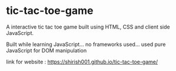 # tic-tac-toe-game
A interactive tic tac toe game built using HTML, CSS and client side JavaScript.

Built while learning JavaScript... no frameworks used... used pure JavaScript for DOM manipulation

link for website :
https://shirish001.github.io/tic-tac-toe-game/
